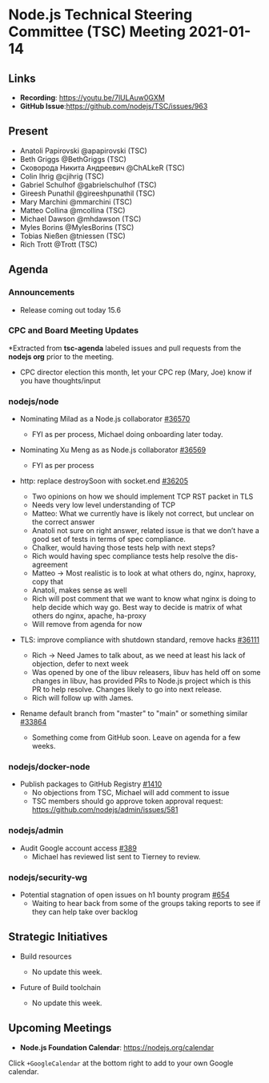 # Node.js Technical Steering Committee (TSC) Meeting 2021-01-14

## Links

* **Recording**: https://youtu.be/7lULAuw0GXM
* **GitHub Issue**:https://github.com/nodejs/TSC/issues/963

## Present

* Anatoli Papirovski @apapirovski (TSC)
* Beth Griggs @BethGriggs (TSC)
* Сковорода Никита Андреевич @ChALkeR (TSC)
* Colin Ihrig @cjihrig (TSC)
* Gabriel Schulhof @gabrielschulhof (TSC)
* Gireesh Punathil @gireeshpunathil (TSC)
* Mary Marchini @mmarchini (TSC)
* Matteo Collina @mcollina (TSC)
* Michael Dawson @mhdawson (TSC)
* Myles Borins @MylesBorins (TSC)
* Tobias Nießen @tniessen (TSC)
* Rich Trott @Trott (TSC)

## Agenda

### Announcements

* Release coming out today 15.6

### CPC and Board Meeting Updates

*Extracted from **tsc-agenda** labeled issues and pull requests from the **nodejs org** prior to the meeting.

* CPC director election this month, let your CPC rep (Mary, Joe) know if you have thoughts/input

### nodejs/node

* Nominating Milad as a Node.js collaborator [#36570](https://github.com/nodejs/node/issues/36570)
  * FYI as per process, Michael doing onboarding later today.

* Nominating Xu Meng as as Node.js collaborator [#36569](https://github.com/nodejs/node/issues/36569)
  * FYI as per process

* http: replace destroySoon with socket.end [#36205](https://github.com/nodejs/node/pull/36205)
  * Two opinions on how we should implement TCP RST packet in TLS
  * Needs very low level understanding of TCP
  * Matteo: What we currently have is likely not correct, but unclear on the correct answer
  * Anatoli not sure on right answer, related issue is that we don’t have a good set of tests
    in terms of spec compliance.
  * Chalker, would having those tests help with next steps?
  * Rich would having spec compliance tests help resolve the dis-agreement
  * Matteo -> Most realistic is to look at what others do, nginx, haproxy, copy that
  * Anatoli, makes sense as well
  * Rich will post comment that we want to know what nginx is doing to help decide which way
    go. Best way to decide is matrix of what others do nginx, apache, ha-proxy
  * Will remove from agenda for now

* TLS: improve compliance with shutdown standard, remove hacks [#36111](https://github.com/nodejs/node/pull/36111)
  * Rich -> Need James to talk about, as we need at least his lack of objection, defer to next week
  * Was opened by one of the libuv releasers, libuv has held off on some changes in libuv, has provided PRs to Node.js project which is this PR to help resolve. Changes  likely to go into next release.
  * Rich will follow up with James.

* Rename default branch from "master" to "main" or something similar [#33864](https://github.com/nodejs/node/issues/33864)
  * Something come from GitHub soon. Leave on agenda for a few weeks.

### nodejs/docker-node

* Publish packages to GitHub Registry [#1410](https://github.com/nodejs/docker-node/pull/1410)
  * No objections from TSC, Michael will add comment to issue
  * TSC members should go approve token approval request: https://github.com/nodejs/admin/issues/581

### nodejs/admin

* Audit Google account access [#389](https://github.com/nodejs/admin/issues/389)
  * Michael has reviewed list sent to Tierney to review.

### nodejs/security-wg

* Potential stagnation of open issues on h1 bounty program [#654](https://github.com/nodejs/security-wg/issues/654)
  * Waiting to hear back from some of the groups taking reports to see if they can help take over backlog

## Strategic Initiatives

* Build resources
  * No update this week.

* Future of Build toolchain
  * No update this week.

## Upcoming Meetings

* **Node.js Foundation Calendar**: https://nodejs.org/calendar

Click `+GoogleCalendar` at the bottom right to add to your own Google calendar.
